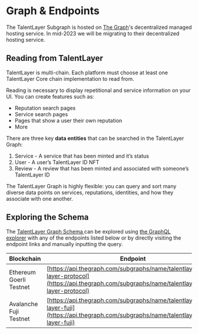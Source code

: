 # Graph & Endpoints

The TalentLayer Subgraph is hosted on [The Graph](https://thegraph.com/en/)'s decentralized managed hosting service. In mid-2023 we will be migrating to their decentralized hosting service.

## Reading from TalentLayer

TalentLayer is multi-chain. Each platform must choose at least one TalentLayer Core chain implementation to read from.

Reading is necessary to display repetitional and service information on your UI. You can create features such as:

* Reputation search pages
* Service search pages
* Pages that show a user their own reputation
* More

There are three key **data entities** that can be searched in the TalentLayer Graph:

1. Service - A service that has been minted and it’s status
2. User - A user’s TalentLayer ID NFT
3. Review - A review that has been minted and associated with someone’s TalentLayer ID

The TalentLayer Graph is highly flexible: you can query and sort many diverse data points on services, reputations, identities, and how they associate with one another.

## Exploring the Schema

The [TalentLayer Graph Schema ](https://github.com/TalentLayer/talentlayer-id-subgraph/blob/main/schema.graphql)can be explored using [the GraphQL explorer](https://cloud.hasura.io/public/graphiql) with any of the endpoints listed below or by directly visiting the endpoint links and manually inputting the query.

| Blockchain              | Endpoint                                                                                                                                               |
| ----------------------- | ------------------------------------------------------------------------------------------------------------------------------------------------------ |
| Ethereum Goerli Testnet | [https://api.thegraph.com/subgraphs/name/talentlayer/talent-layer-protocol](https://api.thegraph.com/subgraphs/name/talentlayer/talent-layer-protocol) |
| Avalanche Fuji Testnet  | [https://api.thegraph.com/subgraphs/name/talentlayer/talent-layer-fuji](https://api.thegraph.com/subgraphs/name/talentlayer/talent-layer-fuji)         |
